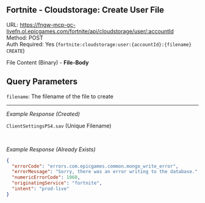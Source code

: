 ## Fortnite - Cloudstorage: Create User File

URL: https://fngw-mcp-gc-livefn.ol.epicgames.com/fortnite/api/cloudstorage/user/:accountId \
Method: POST \
Auth Required: Yes (`fortnite:cloudstorage:user:{accountId}:{filename} CREATE`)

File Content (Binary) - **File-Body**

## Query Parameters

`filename`: The filename of the file to create

---

_Example Response (Created)_

`ClientSettingsPS4.sav` (Unique Filename)

<br/>

_Example Response (Already Exists)_

```json
{
  "errorCode": "errors.com.epicgames.common.mongo_write_error",
  "errorMessage": "Sorry, there was an error writing to the database.",
  "numericErrorCode": 1060,
  "originatingService": "fortnite",
  "intent": "prod-live"
}
```
